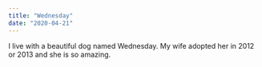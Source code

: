 ```yaml
---
title: "Wednesday"
date: "2020-04-21"
---
```


I live with a beautiful dog named Wednesday. My wife adopted her in 2012 or 2013 and she is so amazing.
